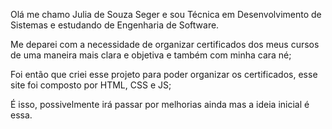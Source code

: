 Olá me chamo Julia de Souza Seger e sou Técnica em Desenvolvimento de Sistemas e estudando de Engenharia de Software.

Me deparei com a necessidade de organizar certificados dos meus cursos de uma maneira mais clara e objetiva e também com minha cara né;

Foi então que criei esse projeto para poder organizar os certificados, esse site foi composto por HTML, CSS e JS;

É isso, possivelmente irá passar por melhorias ainda mas a ideia inicial é essa.
